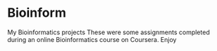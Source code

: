 # Bioinform
My Bioinformatics projects
These were some assignments completed during an online Bioinformatics course on Coursera. Enjoy
